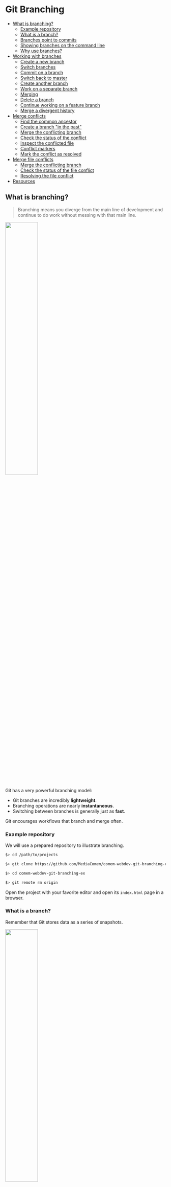 # Git Branching

<!-- slide-include ../../BANNER.md -->

<!-- START doctoc generated TOC please keep comment here to allow auto update -->
<!-- DON'T EDIT THIS SECTION, INSTEAD RE-RUN doctoc TO UPDATE -->


- [What is branching?](#what-is-branching)
  - [Example repository](#example-repository)
  - [What is a branch?](#what-is-a-branch)
  - [Branches point to commits](#branches-point-to-commits)
  - [Showing branches on the command line](#showing-branches-on-the-command-line)
  - [Why use branches?](#why-use-branches)
- [Working with branches](#working-with-branches)
  - [Create a new branch](#create-a-new-branch)
  - [Switch branches](#switch-branches)
  - [Commit on a branch](#commit-on-a-branch)
  - [Switch back to master](#switch-back-to-master)
  - [Create another branch](#create-another-branch)
  - [Work on a separate branch](#work-on-a-separate-branch)
  - [Merging](#merging)
  - [Delete a branch](#delete-a-branch)
  - [Continue working on a feature branch](#continue-working-on-a-feature-branch)
  - [Merge a divergent history](#merge-a-divergent-history)
- [Merge conflicts](#merge-conflicts)
  - [Find the common ancestor](#find-the-common-ancestor)
  - [Create a branch "in the past"](#create-a-branch-in-the-past)
  - [Merge the conflicting branch](#merge-the-conflicting-branch)
  - [Check the status of the conflict](#check-the-status-of-the-conflict)
  - [Inspect the conflicted file](#inspect-the-conflicted-file)
  - [Conflict markers](#conflict-markers)
  - [Mark the conflict as resolved](#mark-the-conflict-as-resolved)
- [Merge file conflicts](#merge-file-conflicts)
  - [Merge the conflicting branch](#merge-the-conflicting-branch-1)
  - [Check the status of the file conflict](#check-the-status-of-the-file-conflict)
  - [Resolving the file conflict](#resolving-the-file-conflict)
- [Resources](#resources)

<!-- END doctoc generated TOC please keep comment here to allow auto update -->



## What is branching?

> Branching means you diverge from the main line of development and continue to do work without messing with that main line.

<p class='center'><img src='images/commits.png' width='45%' /></p>

Git has a very powerful branching model:

* Git branches are incredibly **lightweight**.
* Branching operations are nearly **instantaneous**.
* Switching between branches is generally just as **fast**.

Git encourages workflows that branch and merge often.



### Example repository

We will use a prepared repository to illustrate branching.

```bash
$> cd /path/to/projects

$> git clone https://github.com/MediaComem/comem-webdev-git-branching-ex.git

$> cd comem-webdev-git-branching-ex

$> git remote rm origin
```

Open the project with your favorite editor and open its `index.html` page in a browser.



### What is a branch?

Remember that Git stores data as a series of snapshots.

<img src='images/snapshots.png' width='45%' />

Each **commit** contains a pointer to the snapshot of the content you staged, the author's user name and e-mail,
and also a pointer to the previous commit.



### Branches point to commits

A branch is simply a lightweight, movable pointer to a commit.

<img src='images/branch.png' width='45%' />

The default branch is **master**.
The special **HEAD** pointer indicates the current branch.

As you start making commits, the current branch pointer **automatically moves** forward to your latest commit.



### Showing branches on the command line

The `git log` command can show you a representation of the commit graph and its branches:

```bash
$> git log --oneline --decorate --graph --all
 * 4f94ga (HEAD -> master) Improve layout
 * 9ab3gd Fix addition
 * 387f12 First version
```

In fact, this command is so useful you should make an alias:

```bash
$> git config --global alias.graph "log --oneline --graph --decorate --all"

$> git graph
 * 4f94ga (HEAD -> master) Improve layout
 * 9ab3gd Fix addition
 * 387f12 First version
```

You can also use `git branch` to simply see the list of branches and which one you are currently on:

```bash
$> git branch
 * master
```



### Why use branches?

Many teams using Git create a **separate branch** to develop **each feature**.
This has many advantages:

* Each developer can work on his own feature, **isolated** from changes going on elsewhere.
* They can pull in changes from the mainline **at their own pace**.
* The team can choose **which features to release** and when.



## Working with branches

<!-- slide-front-matter class: center, middle -->



### Create a new branch

> **Exercise:** our JavaScript calculator is missing some code.
> Let's create a branch to implement subtraction.

It's very fast and simple to create a new branch:

```bash
$> git branch feature-sub
```

<img src='images/new-branch.png' width='45%' />

There is now a new pointer to the current commit.
Note that **HEAD** didn't move – we are still on the **master** branch.



### Switch branches

Now let's switch branches:

```bash
$> git checkout feature-sub
Switched to branch 'feature-sub'
```

<img src='images/checkout.png' width='45%' />

This moves `HEAD` to point to the `feature-sub` branch.



### Commit on a branch

> **Exercise:** implement subtraction in `subtraction.js` and commit your changes.

As you commit, the current branch (the one pointed to by **HEAD**), moves forward to the new commit.

```bash
$> git add subtract.js
$> git commit -m "Implement subtraction"
```

<img src='images/commit-on-branch.png' width='60%' />



### Switch back to master

> **Exercise:** oops, you just noticed that addition is not working correctly.
> You need to make a bugfix, but you don't want to mix that code with the new subtraction feature.
> Let's **go back to master**.

```bash
$> git checkout master
Switched to branch 'master'
```

#### Checkout behavior

Two things happened:

* The `HEAD` pointer was **moved** back to the master branch
* The files in your working directory were **reverted** back to the snapshot that master points to

<img src='images/back-to-master.png' width='60%' />

You have essentially **rewinded** the work you've done in `feature-sub`, and are working on an **older version** of the project.



### Create another branch

> **Exercise:** let's a create a new branch to fix the bug.

You can create a new branch *and* switch to it in one command:

```bash
$> git checkout -b fix-add
Switched to a new branch 'fix-add'
```

<img src='images/fix-add-branch.png' width='60%' />

Nothing has changed yet because fix-add still points to the same commit as master.



### Work on a separate branch

> **Exercise:** fix addition in `addition.js` and commit your changes.

```bash
$> git add addition.js
$> git commit -m "Fix addition"
[fix-add 2817bc] Fix addition
 1 file changed, 1 insertion(+), 1 deletion(-)
```

#### Divergent history

Now your project history has **diverged**.

The changes in feature-sub and fix-add are **isolated**.
You can **switch back and forth** between the branches with `git checkout`.

<img src='images/fix-add-diverged.png' width='60%' />



### Merging

> **Exercise:** once you've tested your fix and made sure it works,
  you want to bring those changes back into the master branch.

```bash
$> git checkout master
$> git merge fix-add
Updating 4f94ga..2817bc
Fast-forward
 addition.js | 2 +-
  1 file changed, 1 insertion(+), 1 deletion(-)
```

Notice the term **fast-forward**.

The fix-add branch pointed to a commit **directly ahead** of the commit master pointed to.
There is no divergent history, so Git simply has to **moves the pointer forward**.
This is what is called a fast-forward.



### Delete a branch

> **Exercise:** now that we've brought our fix back into master, we don't need the fix-add branch anymore.
  Let's delete it.

<img src='images/merge-fix-add.png' width='60%' />

```bash
$> git branch -d fix-add
Deleted branch fix-add (was 2817bc).
```



### Continue working on a feature branch

> **Exercise:** let's switch back to our feature-sub branch and finish our work.
  Write a comment for the subtract function and commit your changes.

```bash
$> git checkout feature-sub
(Write your comment...)
$> git add subtraction.js
$> git commit -m "Comment subtract function"
```

<img src='images/continue-work-on-feature-sub.png' width='75%' />



### Merge a divergent history

> **Exercise:** now that we're happy with our new subtraction feature, we want to merge it into master as well.

<img src='images/merge-divergent-history.png' width='75%' />

The feature-sub branch has **diverged** from some older point compared to master: Git cannot do a fast-forward.

It will do a **three-way merge** instead, combining together the changes of master and feature-sub (compared to the common ancestor).
A new commit will be created representing that state.

#### Merge commit message

> **Exercise:** switch back to the master branch and merge feature-sub into it.

```bash
$> git checkout master
$> git merge feature-sub
Merge made by the 'recursive' strategy.
 subtraction.js | 5 ++++-
  1 file changed, 4 insertions(+), 1 deletion(-)
```

Git will need to create a new commit when you run the merge command,
so it will open the configured editor (vim by default) with a generated commit message:

```txt
 Merge branch 'feature-sub'

 # Please enter a commit message to explain why this merge is necessary,
 # especially if it merges an updated upstream into a topic branch.
 #
 # Lines starting with '#' will be ignored, and an empty message aborts
 # the commit.
```

Type `:wq` (**w**rite and **q**uit) to save and exit.

#### Merge commit

You can see the new **merge commit** that Git has created.
It is a special commit in that it has more than one parent:

<img src='images/merge-feature-sub.png' width='90%' />

Now that you're done, you can delete feature-sub:

```bash
$> git branch -d feature-sub
```



## Merge conflicts

Occasionally, the merge process doesn't go smoothly:
if the **same line(s)** was modified in two diverging branches and you merge them together,
Git can't know which is the correct version.

Let's pretend that a colleague of yours also implemented the subtraction function but in a different way than you did.



### Find the common ancestor

We want to make it look as if your colleague did his work **at the same time** as you.
Let's find the original starting point (the common ancestor where feature-sub and fix-add diverged) and start a new branch from there:

```bash
$> git graph
 *   04fb82 (HEAD -> master) Merge branch 'feature-sub'
 |\
 | * f92ab0 Comment subtract function
 * | 2817bc Fix addition
 | * 712ff2 Implement subtraction
 |/
 * `4f94ga` (origin/master, origin/HEAD) Comment add function
 * 9ab3gd Simplify addition and subtraction implementation
 * 387f12 First version
```

Make a copy of that commit hash.



### Create a branch "in the past"

You can create a branch at any point in the project's history by passing an additional commit reference to `git checkout`:

```bash
git checkout -b better-sub 4f94ga
```

Now edit `subtraction.js` and implement subtraction again, but in a different way.
For example:

```js
function subtract(a, b) {
  return -b + a;
}
```

Commit your changes:

```bash
git add subtraction.js
git commit -m "Implemented a better subtract"
```



### Merge the conflicting branch

Go back to master and merge better-sub:

```bash
$> git checkout master
$> git merge better-sub
Auto-merging subtraction.js
CONFLICT (content): Merge conflict in subtraction.js
Recorded preimage for 'subtraction.js'
Automatic merge failed; fix conflicts and then commit the result.
```

Git tells you that a **content conflict** occurred in `subtraction.js`.



### Check the status of the conflict

Let's see what `git status` tells us:

```bash
$> git status
On branch master
You have unmerged paths.
  (fix conflicts and run "git commit")
  (use "git merge --abort" to abort the merge)

Unmerged paths:
  (use "git add <file>..." to mark resolution)

        both modified:   subtraction.js

no changes added to commit (use "git add" and/or "git commit -a")
```

Git tells you several things:

* The merge is **not complete**:
  * You can either fix the conflicts and run `git commit` to end the merge, or cancel the whole thing with `git merge --abort`
* `subtraction.js` was modified in **both the current branch and the branch we are trying to merge in**
* You can use `git add <file>` to **mark the conflicts in a file as resolved**



### Inspect the conflicted file

Let's see what's in `subtraction.js`:

```js
/**
 * Takes two numbers a and b, and returns the result of subtracting b from a.
 */
function subtract(a, b) {
<<<<<<< HEAD
  return a - b;
=======
  return -b + a;
>>>>>>> better-sub
}

calculate('subtraction', subtract);
```

Notice two things here:

* Git has **successfully merged the comment** on the subtract function, since only one person changed these lines.
* Git could not merge the line with the computation, because the changes in the two branches conflict.
  It has added **conflict markers** to help you solve the issue.



### Conflict markers

Take a closer look at the conflict markers:

```txt
<<<<<<< HEAD
  return a - b;
=======
  return -b + a;
>>>>>>> better-sub
```

* The section between `<<<<<<< HEAD` and `=======` is the content that was present in the current branch (`HEAD`) before you merged.
* The section between `=======` and `>>>>>>> better-sub` is the content that is being merged in from the better-sub branch.

Since Git cannot know which is better, it's **your responsibility** to:

* Remove the version you don't want
* Remove the marker conflicts

```js
return -b + a;
```



### Mark the conflict as resolved

Now that you have fixed the conflict, do as instructed by Git and add the file to the staging area:

```bash
$> git add subtraction.js
$> git status
On branch master
All conflicts fixed but you are still merging.
  (use "git commit" to conclude merge)

Changes to be committed:

        modified:   subtraction.js
```

Git tells you that all conflicts have been resolved but that you still need to **commit** to end the merge:

```bash
$> git commit -m "Merge better-sub into master"
```

If you do not specify a commit message with `-m`, Git will generate one for you and open the configured editor (vim by default) for you to check and/or change the message.
Type `:wq` to exit from vim and make the commit.



## Merge file conflicts

Sometimes it's not just the contents of the file that are in conflict:
you could have **modified the file** in your branch, and a colleague could have **deleted it** in another branch.

Let's again pretend to be another colleague.
This time, this colleague decided to delete `subtraction.js` in his branch because he doesn't like to see files with incomplete code:

```bash
$> git checkout -b cleanup 4f94ga
$> rm subtraction.js
$> git add --all
$> git commit -m "Remove incomplete implementations"
```



### Merge the conflicting branch

Let's try to merge that branch into master:

```bash
$> git checkout master
$> git merge cleanup
CONFLICT (modify/delete): subtraction.js deleted in cleanup
  and modified in HEAD. Version HEAD of subtraction.js left in tree.
Automatic merge failed; fix conflicts and then commit the result.
```

Git tells you immediately that there is a conflict and that:

* `subtraction.js` was deleted in the cleanup branch
* `subtraction.js` was modified in the current branch (`HEAD`)
* Git doesn't know whether it should apply the deletion or the modification, so it left the modified file for you to check



### Check the status of the file conflict

Let's see what `git status` tells us:

```bash
$> git status
On branch master
You have unmerged paths.
  (fix conflicts and run "git commit")
  (use "git merge --abort" to abort the merge)

Unmerged paths:
  (use "git add/rm <file>..." as appropriate to mark resolution)

        deleted by them: subtraction.js

no changes added to commit (use "git add" and/or "git commit -a")
```

Again, Git gives us some information:

* `subtraction.js` was **deleted by them**, meaning that it was deleted by someone else in the branch you're trying to merge in
  (if *you* had deleted it and they had modified it, it would be *deleted by us*)
* Use either `git add` or `git rm` to mark the conflict as resolved



### Resolving the file conflict

You have to choose whether you want to:

* Keep the modified file (use `git add`)
* Delete it (use `git rm`)

Let's keep it:

```bash
$> git add subtraction.js
$> git status
On branch master
All conflicts fixed but you are still merging.
  (use "git commit" to conclude merge)
```

As instructed, use `git commit` to complete the merge:

```bash
$> git commit -m "Merge cleanup (kept implemented subtraction.js)"
```



## Resources

* [Git branching][branching]
* [Advanced merging][advanced-merging]



[advanced-merging]: https://git-scm.com/book/en/v2/Git-Tools-Advanced-Merging
[branching]: https://git-scm.com/book/en/v2/Git-Branching-Branches-in-a-Nutshell
